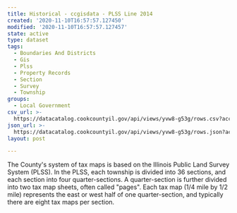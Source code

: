 ```yaml
---
title: Historical - ccgisdata - PLSS Line 2014
created: '2020-11-10T16:57:57.127450'
modified: '2020-11-10T16:57:57.127457'
state: active
type: dataset
tags:
  - Boundaries And Districts
  - Gis
  - Plss
  - Property Records
  - Section
  - Survey
  - Township
groups:
  - Local Government
csv_url: >-
  https://datacatalog.cookcountyil.gov/api/views/yvw8-g53g/rows.csv?accessType=DOWNLOAD
json_url: >-
  https://datacatalog.cookcountyil.gov/api/views/yvw8-g53g/rows.json?accessType=DOWNLOAD
layout: post

---
```

The County's system of tax maps is based on the Illinois Public Land Survey System (PLSS). In the PLSS, each township is divided into 36 sections, and each section into four quarter-sections. A quarter-section is further divided into two tax map sheets, often called "pages". Each tax map (1/4 mile by 1/2 mile) represents the east or west half of one quarter-section, and typically there are eight tax maps per section.
